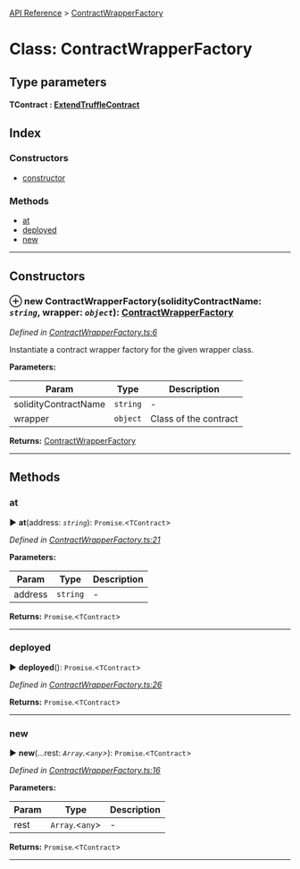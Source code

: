 [API Reference](../README.md) > [ContractWrapperFactory](../classes/ContractWrapperFactory.md)



# Class: ContractWrapperFactory

## Type parameters
#### TContract :  [ExtendTruffleContract](ExtendTruffleContract.md)
## Index

### Constructors

* [constructor](ContractWrapperFactory.md#constructor)


### Methods

* [at](ContractWrapperFactory.md#at)
* [deployed](ContractWrapperFactory.md#deployed)
* [new](ContractWrapperFactory.md#new)



---
## Constructors
<a id="constructor"></a>


### ⊕ **new ContractWrapperFactory**(solidityContractName: *`string`*, wrapper: *`object`*): [ContractWrapperFactory](ContractWrapperFactory.md)


*Defined in [ContractWrapperFactory.ts:6](https://github.com/daostack/arc.js/blob/caacbb2/lib/ContractWrapperFactory.ts#L6)*



Instantiate a contract wrapper factory for the given wrapper class.


**Parameters:**

| Param | Type | Description |
| ------ | ------ | ------ |
| solidityContractName | `string`   |  - |
| wrapper | `object`   |  Class of the contract |





**Returns:** [ContractWrapperFactory](ContractWrapperFactory.md)

---


## Methods
<a id="at"></a>

###  at

► **at**(address: *`string`*): `Promise`.<`TContract`>



*Defined in [ContractWrapperFactory.ts:21](https://github.com/daostack/arc.js/blob/caacbb2/lib/ContractWrapperFactory.ts#L21)*



**Parameters:**

| Param | Type | Description |
| ------ | ------ | ------ |
| address | `string`   |  - |





**Returns:** `Promise`.<`TContract`>





___

<a id="deployed"></a>

###  deployed

► **deployed**(): `Promise`.<`TContract`>



*Defined in [ContractWrapperFactory.ts:26](https://github.com/daostack/arc.js/blob/caacbb2/lib/ContractWrapperFactory.ts#L26)*





**Returns:** `Promise`.<`TContract`>





___

<a id="new"></a>

###  new

► **new**(...rest: *`Array`.<`any`>*): `Promise`.<`TContract`>



*Defined in [ContractWrapperFactory.ts:16](https://github.com/daostack/arc.js/blob/caacbb2/lib/ContractWrapperFactory.ts#L16)*



**Parameters:**

| Param | Type | Description |
| ------ | ------ | ------ |
| rest | `Array`.<`any`>   |  - |





**Returns:** `Promise`.<`TContract`>





___


